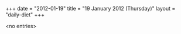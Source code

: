 +++
date = "2012-01-19"
title = "19 January 2012 (Thursday)"
layout = "daily-diet"
+++

\<no entries\>